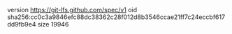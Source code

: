 version https://git-lfs.github.com/spec/v1
oid sha256:cc0c3a9846efc88dc38362c28f012d8b3546ccae21ff7c24eccbf617dd9fb9e4
size 19946
